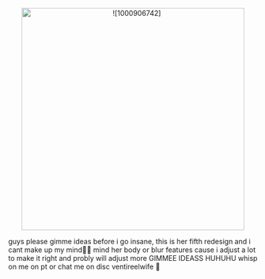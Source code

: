 
<p align="center"> 
              <img width="450" src="https://github.com/ArthiaCarnation/ArthiaCarnation/assets/170179384/f82c7e53-6468-4ff9-a935-856169e1f8e2" alt =![1000906742]>
</p>
guys please gimme ideas before i go insane, this is her fifth redesign and i cant make up my mind🙏🙏
mind her body or blur features cause i adjust a lot to make it right and probly will adjust more 
GIMMEE IDEASS HUHUHU
whisp on me on pt or chat me on disc ventireelwife
🙏
